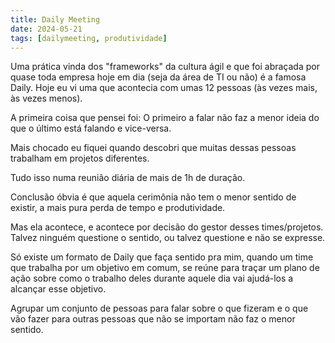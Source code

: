 ```yaml
---
title: Daily Meeting
date: 2024-05-21
tags: [dailymeeting, produtividade]
---
```

Uma prática vinda dos "frameworks" da cultura ágil e que foi abraçada por quase toda empresa hoje em dia (seja da área de TI ou não) é a famosa Daily. Hoje eu vi uma que acontecia com umas 12 pessoas (às vezes mais, às vezes menos).

A primeira coisa que pensei foi: O primeiro a falar não faz a menor ideia do que o último está falando e vice-versa.

Mais chocado eu fiquei quando descobri que muitas dessas pessoas trabalham em projetos diferentes.

Tudo isso numa reunião diária de mais de 1h de duração.

Conclusão óbvia é que aquela cerimônia não tem o menor sentido de existir, a mais pura perda de tempo e produtividade.

Mas ela acontece, e acontece por decisão do gestor desses times/projetos. Talvez ninguém questione o sentido, ou talvez questione e não se expresse.

Só existe um formato de Daily que faça sentido pra mim, quando um time que trabalha por um objetivo em comum, se reúne para traçar um plano de ação sobre como o trabalho deles durante aquele dia vai ajudá-los a alcançar esse objetivo.

Agrupar um conjunto de pessoas para falar sobre o que fizeram e o que vão fazer para outras pessoas que não se importam não faz o menor sentido.
